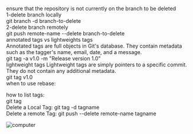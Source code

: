 ensure that the repository is not currently on the branch to be deleted 
<br>
1-delete branch locally 
<br>
git branch -d branch-to-delete 
<br>
2-delete branch remotely 
<br>
git push remote-name --delete branch-to-delete
<br>
annotated tags vs lightweights tags
<br>
Annotated tags are full objects in Git's database. They contain metadata such as the tagger's name, email, date, and a message.
<br>
git tag -a v1.0 -m "Release version 1.0"
<br>
lightweight tags
Lightweight tags are simply pointers to a specific commit. They do not contain any additional metadata.
<br>
git tag v1.0
<br>
when to use rebase:

how to list tags:
<br>
git tag
<br>
Delete a Local Tag:
git tag -d tagname
<br>
Delete a remote Tag:
git push --delete remote-name tagname


![computer](https://img.choice.com.au/-/media/dc5a904b4e20498da3c70c268b3b197b.ashx?w=760)








